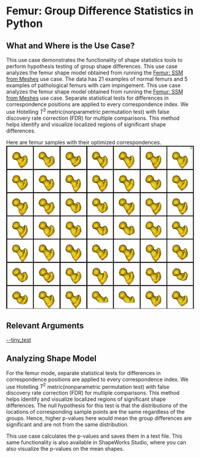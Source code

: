 # Femur: Group Difference Statistics in Python

## What and Where is the Use Case? 

This use case demonstrates the functionality of shape statistics tools to perform hypothesis testing of group shape differences. This use case analyzes the femur shape model obtained from running the [Femur: SSM from Meshes](../mesh-based/femur.md) use case. The data has 21 examples of normal femurs and 5 examples of pathological femurs with cam impingement.
This use case analyzes the femur shape model obtained from running the [Femur: SSM from Meshes](../mesh-based/femur.md) use case. Separate statistical tests for differences in correspondence positions are applied to every correspondence index. We use Hotelling $T^2$ metric(nonparametric permutation test) with false discovery rate correction (FDR) for multiple comparisons. This method helps identify and visualize localized regions of significant shape differences.

Here are femur samples with their optimized correspondences.
![Femur Samples](../../img/use-cases/femur_samples.png)

## Relevant Arguments

[--tiny_test](../use-cases.md#-tiny_test)


## Analyzing Shape Model

For the femur mode, separate statistical tests for differences in correspondence positions are applied to every correspondence index. We use Hotelling $T^2$ metric(nonparametric permutation test) with false discovery rate correction (FDR) for multiple comparisons. This method helps identify and visualize localized regions of significant shape differences. The null hypothesis for this test is that the distributions of the locations of corresponding sample points are the same regardless of the groups. Hence, higher p-values here would mean the group differences are significant and are not from the same distribution. 

This use case calculates the p-values and saves them in a text file. This same functionality is also available in ShapeWorks Studio, where you can also visualize the p-values on the mean shapes. 
